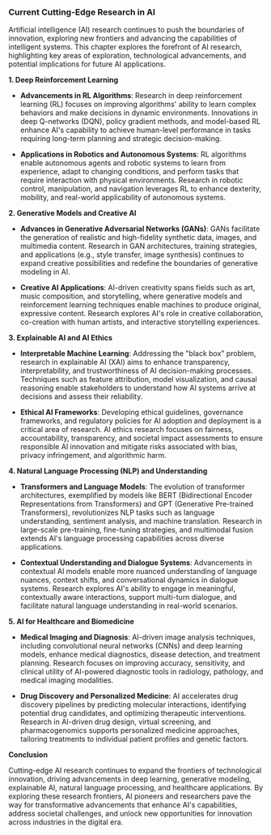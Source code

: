 ### Current Cutting-Edge Research in AI

Artificial intelligence (AI) research continues to push the boundaries of innovation, exploring new frontiers and advancing the capabilities of intelligent systems. This chapter explores the forefront of AI research, highlighting key areas of exploration, technological advancements, and potential implications for future AI applications.

**1. Deep Reinforcement Learning**

- **Advancements in RL Algorithms**: Research in deep reinforcement learning (RL) focuses on improving algorithms' ability to learn complex behaviors and make decisions in dynamic environments. Innovations in deep Q-networks (DQN), policy gradient methods, and model-based RL enhance AI's capability to achieve human-level performance in tasks requiring long-term planning and strategic decision-making.
    
- **Applications in Robotics and Autonomous Systems**: RL algorithms enable autonomous agents and robotic systems to learn from experience, adapt to changing conditions, and perform tasks that require interaction with physical environments. Research in robotic control, manipulation, and navigation leverages RL to enhance dexterity, mobility, and real-world applicability of autonomous systems.
    

**2. Generative Models and Creative AI**

- **Advances in Generative Adversarial Networks (GANs)**: GANs facilitate the generation of realistic and high-fidelity synthetic data, images, and multimedia content. Research in GAN architectures, training strategies, and applications (e.g., style transfer, image synthesis) continues to expand creative possibilities and redefine the boundaries of generative modeling in AI.
    
- **Creative AI Applications**: AI-driven creativity spans fields such as art, music composition, and storytelling, where generative models and reinforcement learning techniques enable machines to produce original, expressive content. Research explores AI's role in creative collaboration, co-creation with human artists, and interactive storytelling experiences.
    

**3. Explainable AI and AI Ethics**

- **Interpretable Machine Learning**: Addressing the "black box" problem, research in explainable AI (XAI) aims to enhance transparency, interpretability, and trustworthiness of AI decision-making processes. Techniques such as feature attribution, model visualization, and causal reasoning enable stakeholders to understand how AI systems arrive at decisions and assess their reliability.
    
- **Ethical AI Frameworks**: Developing ethical guidelines, governance frameworks, and regulatory policies for AI adoption and deployment is a critical area of research. AI ethics research focuses on fairness, accountability, transparency, and societal impact assessments to ensure responsible AI innovation and mitigate risks associated with bias, privacy infringement, and algorithmic harm.
    

**4. Natural Language Processing (NLP) and Understanding**

- **Transformers and Language Models**: The evolution of transformer architectures, exemplified by models like BERT (Bidirectional Encoder Representations from Transformers) and GPT (Generative Pre-trained Transformers), revolutionizes NLP tasks such as language understanding, sentiment analysis, and machine translation. Research in large-scale pre-training, fine-tuning strategies, and multimodal fusion extends AI's language processing capabilities across diverse applications.
    
- **Contextual Understanding and Dialogue Systems**: Advancements in contextual AI models enable more nuanced understanding of language nuances, context shifts, and conversational dynamics in dialogue systems. Research explores AI's ability to engage in meaningful, contextually aware interactions, support multi-turn dialogue, and facilitate natural language understanding in real-world scenarios.
    

**5. AI for Healthcare and Biomedicine**

- **Medical Imaging and Diagnosis**: AI-driven image analysis techniques, including convolutional neural networks (CNNs) and deep learning models, enhance medical diagnostics, disease detection, and treatment planning. Research focuses on improving accuracy, sensitivity, and clinical utility of AI-powered diagnostic tools in radiology, pathology, and medical imaging modalities.
    
- **Drug Discovery and Personalized Medicine**: AI accelerates drug discovery pipelines by predicting molecular interactions, identifying potential drug candidates, and optimizing therapeutic interventions. Research in AI-driven drug design, virtual screening, and pharmacogenomics supports personalized medicine approaches, tailoring treatments to individual patient profiles and genetic factors.
    

**Conclusion**

Cutting-edge AI research continues to expand the frontiers of technological innovation, driving advancements in deep learning, generative modeling, explainable AI, natural language processing, and healthcare applications. By exploring these research frontiers, AI pioneers and researchers pave the way for transformative advancements that enhance AI's capabilities, address societal challenges, and unlock new opportunities for innovation across industries in the digital era.